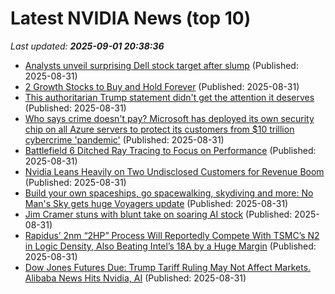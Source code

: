 # Latest NVIDIA News (top 10)
_Last updated: **2025-09-01 20:38:36**_

- [Analysts unveil surprising Dell stock target after slump](https://www.thestreet.com/investing/analysts-unveil-surprising-dell-stock-target-after-slump) (Published: 2025-08-31)
- [2 Growth Stocks to Buy and Hold Forever](https://biztoc.com/x/c4a64c12628f01ef) (Published: 2025-08-31)
- [This authoritarian Trump statement didn't get the attention it deserves](https://www.abc.net.au/news/2025-09-01/trump-federal-reserve-financial-markets-authoritarian/105713506) (Published: 2025-08-31)
- [Who says crime doesn't pay? Microsoft has deployed its own security chip on all Azure servers to protect its customers from $10 trillion cybercrime 'pandemic'](https://www.techradar.com/pro/who-says-crime-doesnt-pay-microsoft-has-deployed-its-own-security-chip-on-all-azure-servers-to-protect-its-customers-from-usd10-trillion-cybercrime-pandemic) (Published: 2025-08-31)
- [Battlefield 6 Ditched Ray Tracing to Focus on Performance](https://wccftech.com/battlefield-6-ditched-ray-tracing-focus-performance/) (Published: 2025-08-31)
- [Nvidia Leans Heavily on Two Undisclosed Customers for Revenue Boom](https://biztoc.com/x/099132379d40072f) (Published: 2025-08-31)
- [Build your own spaceships, go spacewalking, skydiving and more: No Man's Sky gets huge Voyagers update](https://www.notebookcheck.net/Build-your-own-spaceships-go-spacewalking-skydiving-and-more-No-Man-s-Sky-gets-huge-Voyagers-update.1101553.0.html) (Published: 2025-08-31)
- [Jim Cramer stuns with blunt take on soaring AI stock](https://www.thestreet.com/technology/jim-cramer-stuns-with-blunt-take-on-soaring-ai-stock-) (Published: 2025-08-31)
- [Rapidus’ 2nm “2HP” Process Will Reportedly Compete With TSMC’s N2 in Logic Density, Also Beating Intel’s 18A by a Huge Margin](https://wccftech.com/rapidus-2nm-2hp-process-will-compete-with-tsmc-n2-in-transistor-density/) (Published: 2025-08-31)
- [Dow Jones Futures Due: Trump Tariff Ruling May Not Affect Markets. Alibaba News Hits Nvidia, AI](https://biztoc.com/x/6c3ae4479a985396) (Published: 2025-08-31)
